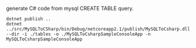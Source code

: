 generate C# code from mysql CREATE TABLE query.

```shell
dotnet publish ..
dotnet ../src/MySQLToCSharp/bin/Debug/netcoreapp2.1/publish/MySQLToCsharp.dll --dir -i ./tables -o ./MySQLToCsharpSampleConsoleApp -n MySQLToCsharpSampleConsoleApp
```